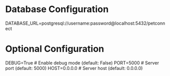 # Database Configuration
DATABASE_URL=postgresql://username:password@localhost:5432/petconnect

# Optional Configuration
DEBUG=True  # Enable debug mode (default: False)
PORT=5000   # Server port (default: 5000)
HOST=0.0.0.0  # Server host (default: 0.0.0.0)